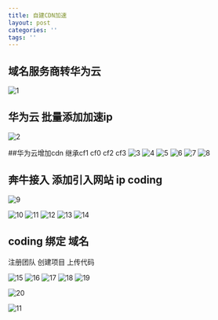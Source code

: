 ```yaml
---
title: 自建CDN加速
layout: post
categories: ''
tags: ''
---
```

## 域名服务商转华为云
![1](/images/posts/CDN/2(19).png)
## 华为云 批量添加加速ip
![2](/images/posts/CDN/2(20).png)



##华为云增加cdn 继承cf1 cf0 cf2 cf3
![3](/images/posts/CDN/2(12).png)
![4](/images/posts/CDN/2(6).png)
![5](/images/posts/CDN/2(7).png)
![6](/images/posts/CDN/2(8).png)
![7](/images/posts/CDN/2(9).png)
![8](/images/posts/CDN/2(21).png)

## 奔牛接入 添加引入网站 ip coding


![9](/images/posts/CDN/2(14).png)

![10](/images/posts/CDN/2(15).png)
![11](/images/posts/CDN/2(16).png)
![12](/images/posts/CDN/2(17).png)
![13](/images/posts/CDN/2(5).png)
![14](/images/posts/CDN/2(11).png)
## coding 绑定 域名
注册团队  创建项目 上传代码

![15](/images/posts/CDN/2(1).png)
![16](/images/posts/CDN/2(2).png)
![17](/images/posts/CDN/2(3).png)
![18](/images/posts/CDN/2(4).png)
![19](/images/posts/CDN/2(10).png)






![20](/images/posts/CDN/2(13).png)


![11](/images/posts/CDN/2(18).png)